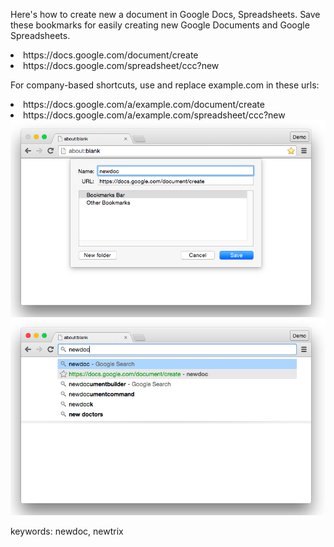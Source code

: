 Here's how to create new a document in Google Docs, Spreadsheets. Save these bookmarks for easily creating new Google Documents and Google Spreadsheets.


  <li>https://docs.google.com/document/create
  <li>https://docs.google.com/spreadsheet/ccc?new


For company-based shortcuts, use and replace example.com in these urls:

  <li>https://docs.google.com/a/example.com/document/create
  <li>https://docs.google.com/a/example.com/spreadsheet/ccc?new


<img alt="" src="/img/uploads/2015-09/google-docs-create-bookmark-shortcut.png" />
<img alt="" src="/img/uploads/2015-09/google-docs-create-new-document.png" />

keywords: newdoc, newtrix